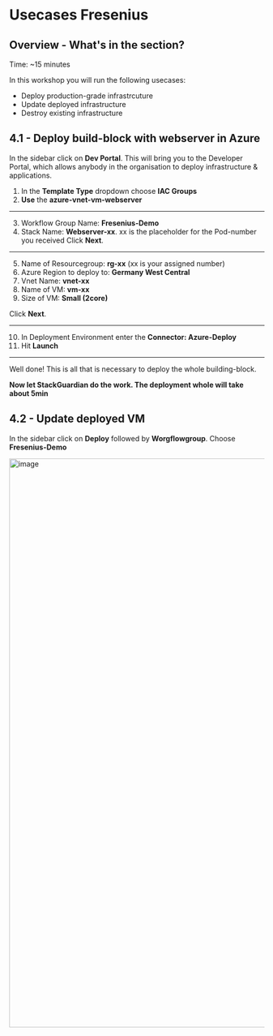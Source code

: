 # Usecases Fresenius

## Overview - What's in the section?
Time: ~15 minutes  

In this workshop you will run the following usecases:

* Deploy production-grade infrastrcuture
* Update deployed infrastructure
* Destroy existing infrastructure
  
## 4.1 - Deploy build-block with webserver in Azure

In the sidebar click on **Dev Portal**. This will bring you to the Developer Portal, which allows anybody in the organisation to deploy infrastructure & applications. 

1. In the **Template Type** dropdown choose **IAC Groups**
2. **Use** the **azure-vnet-vm-webserver**

---

3. Workflow Group Name: **Fresenius-Demo** 
4. Stack Name: **Webserver-xx**. xx is the placeholder for the Pod-number you received
Click **Next**.

---

5. Name of Resourcegroup: **rg-xx** (xx is your assigned number)
6. Azure Region to deploy to: **Germany West Central**
7. Vnet Name: **vnet-xx**
8. Name of VM: **vm-xx**
9. Size of VM: **Small (2core)**

Click **Next**.

---
  
10. In Deployment Environment enter the **Connector: Azure-Deploy**
11. Hit **Launch**

---

Well done! This is all that is necessary to deploy the whole building-block. 

**Now let StackGuardian do the work. The deployment whole will take about 5min**


## 4.2 - Update deployed VM

In the sidebar click on **Deploy** followed by **Worgflowgroup**. Choose **Fresenius-Demo**

<img width="1122" alt="image" src="https://github.com/user-attachments/assets/0d24239d-c772-4ffd-9b58-b9025a7035f1" />


